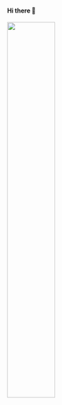  #### Hi there 👋

<!--
**jairomerces/jairomerces** is a ✨ _special_ ✨ repository because its `README.md` (this file) appears on your GitHub profile.

Here are some ideas to get you started:

- 🔭 I’m currently working on ...
- 🌱 I’m currently learning ...
- 👯 I’m looking to collaborate on ...
- 🤔 I’m looking for help with ...
- 💬 Ask me about ...
- 📫 How to reach me: ...
- 😄 Pronouns: ...
- ⚡ Fun fact: ...
-->


<img align="left" width="47%" src="![Anurag's GitHub stats](https://github-readme-stats.vercel.app/api?username=jairomerces&show_icons=true&theme=radical)" />
